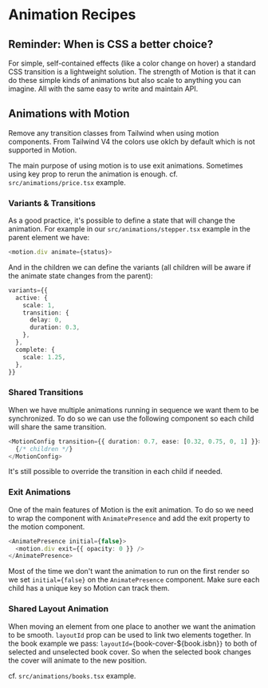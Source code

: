 # Animation Recipes

## Reminder: When is CSS a better choice?

For simple, self-contained effects (like a color change on hover) a standard CSS transition is a lightweight solution. The strength of Motion is that it can do these simple kinds of animations but also scale to anything you can imagine. All with the same easy to write and maintain API.

## Animations with Motion

Remove any transition classes from Tailwind when using motion components.
From Tailwind V4 the colors use oklch by default which is not supported in Motion.

The main purpose of using motion is to use exit animations.
Sometimes using key prop to rerun the animation is enough. cf. `src/animations/price.tsx` example.

### Variants & Transitions

As a good practice, it's possible to define a state that will change the animation.
For example in our `src/animations/stepper.tsx` example in the parent element we have:

```typescript
<motion.div animate={status}>
```

And in the children we can define the variants (all children will be aware if the animate state changes from the parent):

```typescript
variants={{
  active: {
    scale: 1,
    transition: {
      delay: 0,
      duration: 0.3,
    },
  },
  complete: {
    scale: 1.25,
  },
}}
```

### Shared Transitions

When we have multiple animations running in sequence we want them to be synchronized.
To do so we can use the following component so each child will share the same transition.

```typescript
<MotionConfig transition={{ duration: 0.7, ease: [0.32, 0.75, 0, 1] }}>
  {/* children */}
</MotionConfig>
```

It's still possible to override the transition in each child if needed.

### Exit Animations

One of the main features of Motion is the exit animation.
To do so we need to wrap the component with `AnimatePresence` and add the exit property to the motion component.

```typescript
<AnimatePresence initial={false}>
  <motion.div exit={{ opacity: 0 }} />
</AnimatePresence>
```

Most of the time we don't want the animation to run on the first render so we set `initial={false}` on the `AnimatePresence` component.
Make sure each child has a unique key so Motion can track them.

### Shared Layout Animation

When moving an element from one place to another we want the animation to be smooth.
`layoutId` prop can be used to link two elements together.
In the book example we pass: `layoutId={`book-cover-${book.isbn}`}` to both of selected and unselected book cover. So when the selected book changes the cover will animate to the new position.

cf. `src/animations/books.tsx` example.
